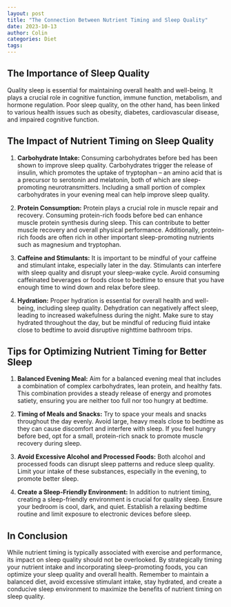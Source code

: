 ```yaml
---
layout: post
title: "The Connection Between Nutrient Timing and Sleep Quality"
date: 2023-10-13
author: Colin
categories: Diet
tags: 
---
```


## The Importance of Sleep Quality

Quality sleep is essential for maintaining overall health and well-being. It plays a crucial role in cognitive function, immune function, metabolism, and hormone regulation. Poor sleep quality, on the other hand, has been linked to various health issues such as obesity, diabetes, cardiovascular disease, and impaired cognitive function.

## The Impact of Nutrient Timing on Sleep Quality

1. **Carbohydrate Intake:** Consuming carbohydrates before bed has been shown to improve sleep quality. Carbohydrates trigger the release of insulin, which promotes the uptake of tryptophan – an amino acid that is a precursor to serotonin and melatonin, both of which are sleep-promoting neurotransmitters. Including a small portion of complex carbohydrates in your evening meal can help improve sleep quality.

2. **Protein Consumption:** Protein plays a crucial role in muscle repair and recovery. Consuming protein-rich foods before bed can enhance muscle protein synthesis during sleep. This can contribute to better muscle recovery and overall physical performance. Additionally, protein-rich foods are often rich in other important sleep-promoting nutrients such as magnesium and tryptophan.

3. **Caffeine and Stimulants:** It is important to be mindful of your caffeine and stimulant intake, especially later in the day. Stimulants can interfere with sleep quality and disrupt your sleep-wake cycle. Avoid consuming caffeinated beverages or foods close to bedtime to ensure that you have enough time to wind down and relax before sleep.

4. **Hydration:** Proper hydration is essential for overall health and well-being, including sleep quality. Dehydration can negatively affect sleep, leading to increased wakefulness during the night. Make sure to stay hydrated throughout the day, but be mindful of reducing fluid intake close to bedtime to avoid disruptive nighttime bathroom trips.

## Tips for Optimizing Nutrient Timing for Better Sleep

1. **Balanced Evening Meal:** Aim for a balanced evening meal that includes a combination of complex carbohydrates, lean protein, and healthy fats. This combination provides a steady release of energy and promotes satiety, ensuring you are neither too full nor too hungry at bedtime.

2. **Timing of Meals and Snacks:** Try to space your meals and snacks throughout the day evenly. Avoid large, heavy meals close to bedtime as they can cause discomfort and interfere with sleep. If you feel hungry before bed, opt for a small, protein-rich snack to promote muscle recovery during sleep.

3. **Avoid Excessive Alcohol and Processed Foods:** Both alcohol and processed foods can disrupt sleep patterns and reduce sleep quality. Limit your intake of these substances, especially in the evening, to promote better sleep.

4. **Create a Sleep-Friendly Environment:** In addition to nutrient timing, creating a sleep-friendly environment is crucial for quality sleep. Ensure your bedroom is cool, dark, and quiet. Establish a relaxing bedtime routine and limit exposure to electronic devices before sleep.

## In Conclusion

While nutrient timing is typically associated with exercise and performance, its impact on sleep quality should not be overlooked. By strategically timing your nutrient intake and incorporating sleep-promoting foods, you can optimize your sleep quality and overall health. Remember to maintain a balanced diet, avoid excessive stimulant intake, stay hydrated, and create a conducive sleep environment to maximize the benefits of nutrient timing on sleep quality.